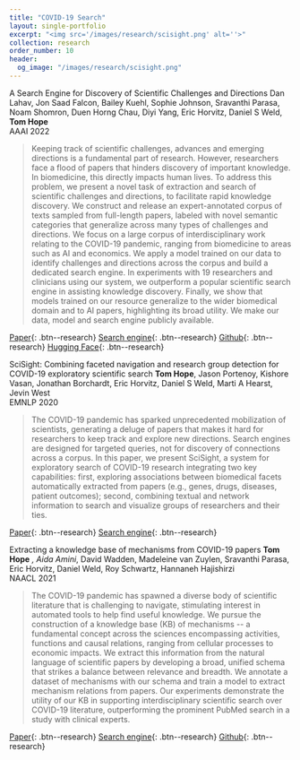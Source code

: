 ```yaml
---
title: "COVID-19 Search"
layout: single-portfolio
excerpt: "<img src='/images/research/scisight.png' alt=''>"
collection: research
order_number: 10
header: 
  og_image: "/images/research/scisight.png"
---
```


A Search Engine for Discovery of Scientific Challenges and Directions
Dan Lahav, Jon Saad Falcon, Bailey Kuehl, Sophie Johnson, Sravanthi Parasa, Noam Shomron, Duen Horng Chau, Diyi Yang, Eric Horvitz, Daniel S Weld, **Tom Hope**
<br>
AAAI 2022

> Keeping track of scientific challenges, advances and emerging directions is a fundamental part of research. However, researchers face a flood of papers that hinders discovery of important knowledge. In biomedicine, this directly impacts human lives. To address this problem, we present a novel task of extraction and search of scientific challenges and directions, to facilitate rapid knowledge discovery. We construct and release an expert-annotated corpus of texts sampled from full-length papers, labeled with novel semantic categories that generalize across many types of challenges and directions. We focus on a large corpus of interdisciplinary work relating to the COVID-19 pandemic, ranging from biomedicine to areas such as AI and economics. We apply a model trained on our data to identify challenges and directions across the corpus and build a dedicated search engine. In experiments with 19 researchers and clinicians using our system, we outperform a popular scientific search engine in assisting knowledge discovery. Finally, we show that models trained on our resource generalize to the wider biomedical domain and to AI papers, highlighting its broad utility. We make our data, model and search engine publicly available.

[Paper](https://arxiv.org/abs/2108.13751){: .btn--research} [Search engine](https://challenges.apps.allenai.org/){: .btn--research} [Github](https://github.com/Dan-La/scientific-challenges-and-directions){: .btn--research} [Hugging Face](https://huggingface.co/DanL/scientific-challenges-and-directions){: .btn--research}

SciSight: Combining faceted navigation and research group detection for COVID-19 exploratory scientific search
**Tom Hope**, Jason Portenoy, Kishore Vasan, Jonathan Borchardt, Eric Horvitz, Daniel S Weld, Marti A Hearst, Jevin West
<br>
EMNLP 2020

> The COVID-19 pandemic has sparked unprecedented mobilization of scientists, generating a deluge of papers that makes it hard for researchers to keep track and explore new directions. Search engines are designed for targeted queries, not for discovery of connections across a corpus. In this paper, we present SciSight, a system for exploratory search of COVID-19 research integrating two key capabilities: first, exploring associations between biomedical facets automatically extracted from papers (e.g., genes, drugs, diseases, patient outcomes); second, combining textual and network information to search and visualize groups of researchers and their ties.

[Paper](https://arxiv.org/abs/2005.12668){: .btn--research} [Search engine](https://scisight.apps.allenai.org/){: .btn--research}


Extracting a knowledge base of mechanisms from COVID-19 papers
**Tom Hope** *, Aida Amini*, David Wadden, Madeleine van Zuylen, Sravanthi Parasa, Eric Horvitz, Daniel Weld, Roy Schwartz, Hannaneh Hajishirzi
<br>
NAACL 2021

> The COVID-19 pandemic has spawned a diverse body of scientific literature that is challenging to navigate, stimulating interest in automated tools to help find useful knowledge. We pursue the construction of a knowledge base (KB) of mechanisms -- a fundamental concept across the sciences encompassing activities, functions and causal relations, ranging from cellular processes to economic impacts. We extract this information from the natural language of scientific papers by developing a broad, unified schema that strikes a balance between relevance and breadth. We annotate a dataset of mechanisms with our schema and train a model to extract mechanism relations from papers. Our experiments demonstrate the utility of our KB in supporting interdisciplinary scientific search over COVID-19 literature, outperforming the prominent PubMed search in a study with clinical experts.

[Paper](https://arxiv.org/abs/2010.03824){: .btn--research} [Search engine](https://covidmechanisms.apps.allenai.org/){: .btn--research} [Github](https://github.com/AidaAmini/DyGIE-MECHANIC){: .btn--research}
